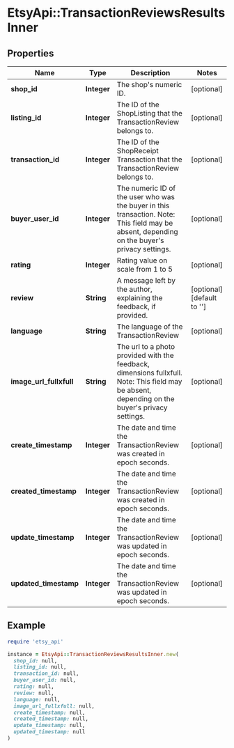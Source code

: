# EtsyApi::TransactionReviewsResultsInner

## Properties

| Name | Type | Description | Notes |
| ---- | ---- | ----------- | ----- |
| **shop_id** | **Integer** | The shop&#39;s numeric ID. | [optional] |
| **listing_id** | **Integer** | The ID of the ShopListing that the TransactionReview belongs to. | [optional] |
| **transaction_id** | **Integer** | The ID of the ShopReceipt Transaction that the TransactionReview belongs to. | [optional] |
| **buyer_user_id** | **Integer** | The numeric ID of the user who was the buyer in this transaction. Note: This field may be absent, depending on the buyer&#39;s privacy settings. | [optional] |
| **rating** | **Integer** | Rating value on scale from 1 to 5 | [optional] |
| **review** | **String** | A message left by the author, explaining the feedback, if provided. | [optional][default to &#39;&#39;] |
| **language** | **String** | The language of the TransactionReview | [optional] |
| **image_url_fullxfull** | **String** | The url to a photo provided with the feedback, dimensions fullxfull. Note: This field may be absent, depending on the buyer&#39;s privacy settings. | [optional] |
| **create_timestamp** | **Integer** | The date and time the TransactionReview was created in epoch seconds. | [optional] |
| **created_timestamp** | **Integer** | The date and time the TransactionReview was created in epoch seconds. | [optional] |
| **update_timestamp** | **Integer** | The date and time the TransactionReview was updated in epoch seconds. | [optional] |
| **updated_timestamp** | **Integer** | The date and time the TransactionReview was updated in epoch seconds. | [optional] |

## Example

```ruby
require 'etsy_api'

instance = EtsyApi::TransactionReviewsResultsInner.new(
  shop_id: null,
  listing_id: null,
  transaction_id: null,
  buyer_user_id: null,
  rating: null,
  review: null,
  language: null,
  image_url_fullxfull: null,
  create_timestamp: null,
  created_timestamp: null,
  update_timestamp: null,
  updated_timestamp: null
)
```

